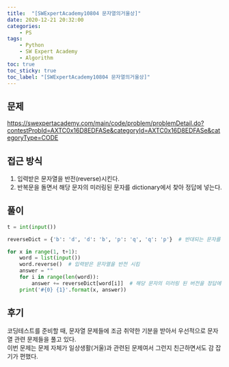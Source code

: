 ```yaml
---
title:  "[SWExpertAcademy10804 문자열의거울상]"
date: 2020-12-21 20:32:00  
categories:
    - PS
tags:
    - Python
    - SW Expert Academy
    - Algorithm
toc: true
toc_sticky: true
toc_label: "[SWExpertAcademy10804 문자열의거울상]"
---
```

## 문제
<!--break-->
<https://swexpertacademy.com/main/code/problem/problemDetail.do?contestProbId=AXTC0x16D8EDFASe&categoryId=AXTC0x16D8EDFASe&categoryType=CODE>

## 접근 방식
1. 입력받은 문자열을 반전(reverse)시킨다.
2. 반복문을 돌면서 해당 문자의 미러링된 문자를 dictionary에서 찾아 정답에 넣는다.

## 풀이

```python
t = int(input())

reverseDict = {'b': 'd', 'd': 'b', 'p': 'q', 'q': 'p'}  # 반대되는 문자를 미러링하기 위함

for x in range(1, t+1):
    word = list(input())
    word.reverse()  # 입력받은 문자열을 반전 시킴
    answer = ""
    for i in range(len(word)):
        answer += reverseDict[word[i]]  # 해당 문자의 미러링 된 버전을 정답에 넣음
    print('#{0} {1}'.format(x, answer))
```

## 후기
코딩테스트를 준비할 때, 문자열 문제들에 조금 취약한 기분을 받아서 우선적으로 문자열 관련 문제들을 풀고 있다.  
이번 문제는 문제 자체가 일상생활(거울)과 관련된 문제여서 그런지 친근하면서도 감 잡기가 편했다.
